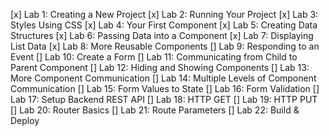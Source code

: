 [x] Lab 1: Creating a New Project
[x] Lab 2: Running Your Project
[x] Lab 3: Styles Using CSS
[x] Lab 4: Your First Component
[x] Lab 5: Creating Data Structures
[x] Lab 6: Passing Data into a Component
[x] Lab 7: Displaying List Data
[x] Lab 8: More Reusable Components
[] Lab 9: Responding to an Event
[] Lab 10: Create a Form
[] Lab 11: Communicating from Child to Parent Component
[] Lab 12: Hiding and Showing Components
[] Lab 13: More Component Communication
[] Lab 14: Multiple Levels of Component Communication
[] Lab 15: Form Values to State
[] Lab 16: Form Validation
[] Lab 17: Setup Backend REST API
[] Lab 18: HTTP GET
[] Lab 19: HTTP PUT
[] Lab 20: Router Basics
[] Lab 21: Route Parameters
[] Lab 22: Build & Deploy